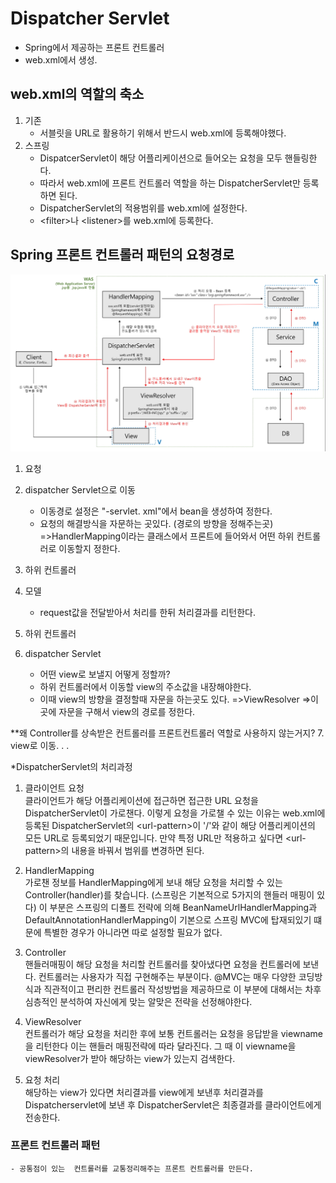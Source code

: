 # Dispatcher Servlet

- Spring에서 제공하는 프론트 컨트롤러
- web.xml에서 생성. 


## web.xml의 역할의 축소
1) 기존 	
	- 서블릿을 URL로 활용하기 위해서 반드시 web.xml에 등록해야했다.
2) 스프링	
	- DispatcerServlet이 해당 어플리케이션으로 들어오는 요청을 모두 핸들링한다.
	- 따라서 web.xml에 프론트 컨트롤러 역할을 하는 DispatcherServlet만 등록하면 된다.
	- DispatcherServlet의 적용범위를 web.xml에 설정한다.
	- \<filter\>나 \<listener\>를 web.xml에 등록한다.


## Spring 프론트 컨트롤러 패턴의 요청경로

![](/resource/img/spring/STS.jpg)

1. 요청 
2. dispatcher Servlet으로 이동 
	- 이동경로 설정은 "-servlet. xml"에서 bean을 생성하여 정한다. 
	- 요청의 해결방식을 자문하는 곳있다. (경로의 방향을 정해주는곳)
		=>HandlerMapping이라는 클래스에서 프론트에 들어와서 어떤 하위 컨트롤러로 이동할지 정한다. 

3.  하위 컨트롤러

4. 모델
	- request값을 전달받아서 처리를 한뒤 처리결과를 리턴한다. 

5. 하위 컨트롤러

6. dispatcher Servlet
	- 어떤 view로 보낼지 어떻게 정할까?
	- 하위 컨트롤러에서 이동할 view의 주소값을 내장해야한다. 
	- 이때 view의 방향을 결정할때 자문을 하는곳도 있다. 
		=>ViewResolver
		=>이 곳에 자문을 구해서 view의 경로를 정한다. 




**왜 Controller를 상속받은 컨트롤러를 프론트컨트롤러 역할로 사용하지 않는거지?
7. view로 이동. . .  



*DispatcherServlet의 처리과정

1) 클라이언트 요청<br>
클라이언트가 해당 어플리케이션에 접근하면 접근한 URL 요청을 DispatcherServlet이 가로챈다.
이렇게 요청을 가로챌 수 있는 이유는 web.xml에 등록된 DispatcherServlet의 \<url-pattern\>이 '/'와 같이 해당 어플리케이션의 모든 URL로 등록되었기 때문입니다.
만약 특정 URL만 적용하고 싶다면 \<url-pattern\>의 내용을 바꿔서 범위를 변경하면 된다.

2) HandlerMapping<br>
가로챈 정보를 HandlerMapping에게 보내 해당 요청을 처리할 수 있는 Controller(handler)를 찾습니다.
(스프링은 기본적으로 5가지의 핸들러 매핑이 있다) 
이 부분은 스프링의 디폴트 전략에 의해 BeanNameUrlHandlerMapping과 DefaultAnnotationHandlerMapping이 
기본으로 스프링 MVC에 탑재되있기 떄문에 특별한 경우가 아니라면 따로 설정할 필요가 없다.

3) Controller<br>
핸들러매핑이 해당 요청을 처리할 컨트롤러를 찾아냈다면 요청을 컨트롤러에 보낸다.
컨트롤러는 사용자가 직접 구현해주는 부분이다.
@MVC는 매우 다양한 코딩방식과 직관적이고 편리한 컨트롤러 작성방법을 제공하므로 이 부분에 대해서는 차후 심층적인 분석하여 자신에게 맞는 알맞은 전략을 선정해야한다.

4) ViewResolver<br>
컨트롤러가 해당 요청을 처리한 후에 보통 컨트롤러는 요청을 응답받을 viewname을 리턴한다
이는 핸들러 매핑전략에 따라 달라진다.
그 때 이 viewname을 viewResolver가 받아 해당하는 view가 있는지 검색한다.

5) 요청 처리<br>
해당하는 view가 있다면 처리결과를 view에게 보낸후 처리결과를 Dispatcherservlet에 보낸 후 DispatcherServlet은 최종결과를 클라이언트에게 전송한다.




### 프론트 컨트롤러 패턴
	- 공통점이 있는  컨트롤러를 교통정리해주는 프론트 컨트롤러를 만든다. 